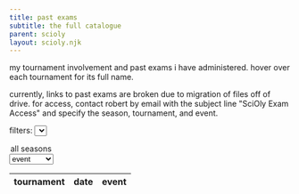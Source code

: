 ```yaml
---
title: past exams
subtitle: the full catalogue
parent: scioly
layout: scioly.njk
---
```


my tournament involvement and past exams i have administered. hover over each tournament for its full name.

currently, links to past exams are broken due to migration of files off of drive. for access, contact robert by email with the subject line "SciOly Exam Access" and specify the season, tournament, and event.

filters:
<select id="season-filter">
  <option value="na" selected hidden>season</option>
  <option value="all">all seasons</option>
</select>
<select id="event-filter">
  <option value="na" selected hidden>event</option>
  <option value="all">all events</option>
</select>

<table id="table">
    <thead>
        <th> tournament </th>
        <th> date </th>
        <th> event </th>
    </thead>
    <tbody id="table-body"></tbody>
</table>